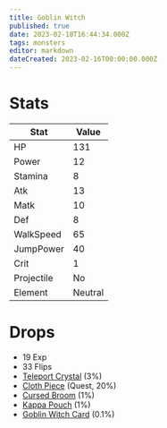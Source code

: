 ```yaml
---
title: Goblin Witch
published: true
date: 2023-02-18T16:44:34.000Z
tags: monsters
editor: markdown
dateCreated: 2023-02-16T00:00:00.000Z
---
```


# Stats
|Stat|Value|
|-|-|
|HP|131|
|Power|12|
|Stamina|8|
|Atk|13|
|Matk|10|
|Def|8|
|WalkSpeed|65|
|JumpPower|40|
|Crit|1|
|Projectile|No|
|Element|Neutral|

# Drops
 * 19 Exp
 * 33 Flips
 * [Teleport Crystal](/items/teleport-crystal.md) (3%)
 * [Cloth Piece](/items/cloth-piece.md) (Quest, 20%)
 * [Cursed Broom](/items/cursed-broom.md) (1%)
 * [Kappa Pouch](/items/kappa-pouch.md) (1%)
 * [Goblin Witch Card](/items/goblin-witch-card.md) (0.1%)
